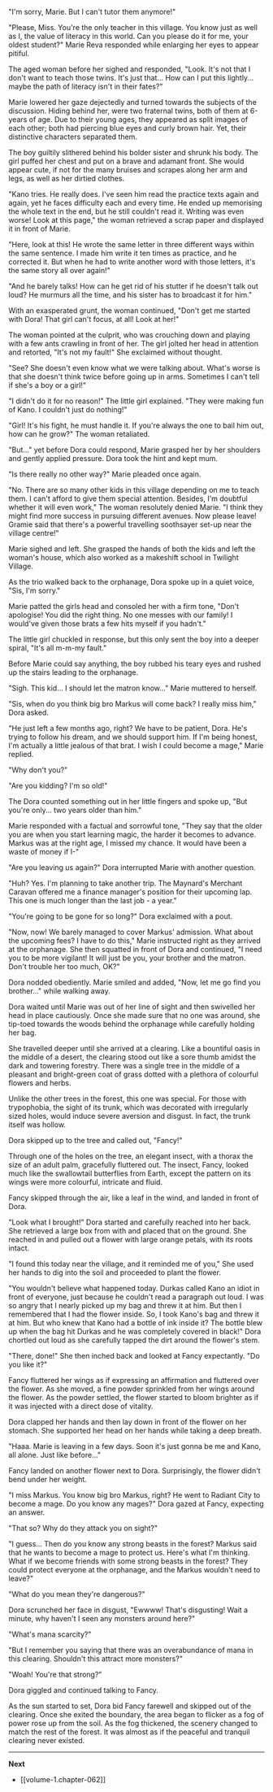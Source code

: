 
"I'm sorry, Marie. But I can't tutor them anymore!"

"Please, Miss. You're the only teacher in this village. You know just as well as I, the value of literacy in this world. Can you please do it for me, your oldest student?" Marie Reva responded while enlarging her eyes to appear pitiful.

The aged woman before her sighed and responded, "Look. It's not that I don't want to teach those twins. It's just that... How can I put this lightly... maybe the path of literacy isn't in their fates?"

Marie lowered her gaze dejectedly and turned towards the subjects of the discussion. Hiding behind her, were two fraternal twins, both of them at 6-years of age. Due to their young ages, they appeared as split images of each other; both had piercing blue eyes and curly brown hair. Yet, their distinctive characters separated them.

The boy guiltily slithered behind his bolder sister and shrunk his body. The girl puffed her chest and put on a brave and adamant front. She would appear cute, if not for the many bruises and scrapes along her arm and legs, as well as her dirtied clothes.

"Kano tries. He really does. I've seen him read the practice texts again and again, yet he faces difficulty each and every time. He ended up memorising the whole text in the end, but he still couldn't read it. Writing was even worse! Look at this page," the woman retrieved a scrap paper and displayed it in front of Marie.

"Here, look at this! He wrote the same letter in three different ways within the same sentence. I made him write it ten times as practice, and he corrected it. But when he had to write another word with those letters, it's the same story all over again!"

"And he barely talks! How can he get rid of his stutter if he doesn't talk out loud? He murmurs all the time, and his sister has to broadcast it for him."

With an exasperated grunt, the woman continued, "Don't get me started with Dora! That girl can't focus, at all! Look at her!"

The woman pointed at the culprit, who was crouching down and playing with a few ants crawling in front of her. The girl jolted her head in attention and retorted, "It's not my fault!" She exclaimed without thought.

"See? She doesn't even know what we were talking about. What's worse is that she doesn't think twice before going up in arms. Sometimes I can't tell if she's a boy or a girl!"

"I didn't do it for no reason!" The little girl explained. "They were making fun of Kano. I couldn't just do nothing!"

"Girl! It's his fight, he must handle it. If you're always the one to bail him out, how can he grow?" The woman retaliated.

"But..." yet before Dora could respond, Marie grasped her by her shoulders and gently applied pressure. Dora took the hint and kept mum.

"Is there really no other way?" Marie pleaded once again.

"No. There are so many other kids in this village depending on me to teach them. I can't afford to give them special attention. Besides, I'm doubtful whether it will even work," The woman resolutely denied Marie. "I think they might find more success in pursuing different avenues. Now please leave! Gramie said that there's a powerful travelling soothsayer set-up near the village centre!"

Marie sighed and left. She grasped the hands of both the kids and left the woman's house, which also worked as a makeshift school in Twilight Village.

As the trio walked back to the orphanage, Dora spoke up in a quiet voice, "Sis, I'm sorry."

Marie patted the girls head and consoled her with a firm tone, "Don't apologise! You did the right thing. No one messes with our family! I would've given those brats a few hits myself if you hadn't."

The little girl chuckled in response, but this only sent the boy into a deeper spiral, "It's all m-m-my fault."

Before Marie could say anything, the boy rubbed his teary eyes and rushed up the stairs leading to the orphanage.

"Sigh. This kid... I should let the matron know..." Marie muttered to herself.

"Sis, when do you think big bro Markus will come back? I really miss him," Dora asked.

"He just left a few months ago, right? We have to be patient, Dora. He's trying to follow his dream, and we should support him. If I'm being honest, I'm actually a little jealous of that brat. I wish I could become a mage," Marie replied.

"Why don't you?"

"Are you kidding? I'm so old!"

The Dora counted something out in her little fingers and spoke up, "But you're only... two years older than him."

Marie responded with a factual and sorrowful tone, "They say that the older you are when you start learning magic, the harder it becomes to advance. Markus was at the right age, I missed my chance. It would have been a waste of money if I-"

"Are you leaving us again?" Dora interrupted Marie with another question.

"Huh? Yes. I'm planning to take another trip. The Maynard's Merchant Caravan offered me a finance manager's position for their upcoming lap. This one is much longer than the last job - a year."

"You're going to be gone for so long?" Dora exclaimed with a pout.

"Now, now! We barely managed to cover Markus' admission. What about the upcoming fees? I have to do this," Marie instructed right as they arrived at the orphanage. She then squatted in front of Dora and continued, "I need you to be more vigilant! It will just be you, your brother and the matron. Don't trouble her too much, OK?"

Dora nodded obediently. Marie smiled and added, "Now, let me go find you brother..." while walking away.

Dora waited until Marie was out of her line of sight and then swivelled her head in place cautiously. Once she made sure that no one was around, she tip-toed towards the woods behind the orphanage while carefully holding her bag.

She travelled deeper until she arrived at a clearing. Like a bountiful oasis in the middle of a desert, the clearing stood out like a sore thumb amidst the dark and towering forestry. There was a single tree in the middle of a pleasant and bright-green coat of grass dotted with a plethora of colourful flowers and herbs.

Unlike the other trees in the forest, this one was special. For those with trypophobia, the sight of its trunk, which was decorated with irregularly sized holes, would induce severe aversion and disgust. In fact, the trunk itself was hollow.

Dora skipped up to the tree and called out, "Fancy!"

Through one of the holes on the tree, an elegant insect, with a thorax the size of an adult palm, gracefully fluttered out. The insect, Fancy, looked much like the swallowtail butterflies from Earth, except the pattern on its wings were more colourful, intricate and fluid.

Fancy skipped through the air, like a leaf in the wind, and landed in front of Dora.

"Look what I brought!" Dora started and carefully reached into her back. She retrieved a large box from with and placed that on the ground. She reached in and pulled out a flower with large orange petals, with its roots intact.

"I found this today near the village, and it reminded me of you," She used her hands to dig into the soil and proceeded to plant the flower.

"You wouldn't believe what happened today. Durkas called Kano an idiot in front of everyone, just because he couldn't read a paragraph out loud. I was so angry that I nearly picked up my bag and threw it at him. But then I remembered that I had the flower inside. So, I took Kano's bag and threw it at him. But who knew that Kano had a bottle of ink inside it? The bottle blew up when the bag hit Durkas and he was completely covered in black!" Dora chortled out loud as she carefully tapped the dirt around the flower's stem.

"There, done!" She then inched back and looked at Fancy expectantly. "Do you like it?"

Fancy fluttered her wings as if expressing an affirmation and fluttered over the flower. As she moved, a fine powder sprinkled from her wings around the flower. As the powder settled, the flower started to bloom brighter as if it was injected with a direct dose of vitality.

Dora clapped her hands and then lay down in front of the flower on her stomach. She supported her head on her hands while taking a deep breath.

"Haaa. Marie is leaving in a few days. Soon it's just gonna be me and Kano, all alone. Just like before..."

Fancy landed on another flower next to Dora. Surprisingly, the flower didn't bend under her weight.

"I miss Markus. You know big bro Markus, right? He went to Radiant City to become a mage. Do you know any mages?" Dora gazed at Fancy, expecting an answer.

"That so? Why do they attack you on sight?"

"I guess... Then do you know any strong beasts in the forest? Markus said that he wants to become a mage to protect us. Here's what I'm thinking. What if we become friends with some strong beasts in the forest? They could protect everyone at the orphanage, and the Markus wouldn't need to leave?"

"What do you mean they're dangerous?"

Dora scrunched her face in disgust, "Ewwww! That's disgusting! Wait a minute, why haven't I seen any monsters around here?"

"What's mana scarcity?"

"But I remember you saying that there was an overabundance of mana in this clearing. Shouldn't this attract more monsters?"

"Woah! You're that strong?"

Dora giggled and continued talking to Fancy.

As the sun started to set, Dora bid Fancy farewell and skipped out of the clearing. Once she exited the boundary, the area began to flicker as a fog of power rose up from the soil. As the fog thickened, the scenery changed to match the rest of the forest. It was almost as if the peaceful and tranquil clearing never existed.

____

**Next**
* [[volume-1.chapter-062]]